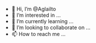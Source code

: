 - 👋 Hi, I’m @Aglailto
- 👀 I’m interested in ...
- 🌱 I’m currently learning ...
- 💞️ I’m looking to collaborate on ...
- 📫 How to reach me ...

<!---
Aglailto/Aglailto is a ✨ special ✨ repository because its `README.md` (this file) appears on your GitHub profile.
You can click the Preview link to take a look at your changes.
--->

